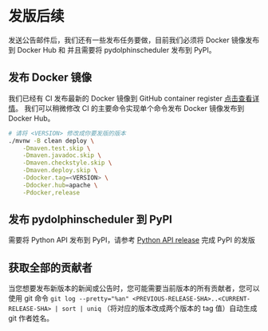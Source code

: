# 发版后续

发送公告邮件后，我们还有一些发布任务要做，目前我们必须将 Docker 镜像发布到 Docker Hub 和 并且需要将 pydolphinscheduler 发布到 PyPI。

## 发布 Docker 镜像

我们已经有 CI 发布最新的 Docker 镜像到 GitHub container register [点击查看详情](https://github.com/apache/dolphinscheduler/blob/d80cf21456265c9d84e642bdb4db4067c7577fc6/.github/workflows/publish-docker.yaml#L55-L63)。
我们可以稍微修改 CI 的主要命令实现单个命令发布 Docker 镜像发布到 Docker Hub。

```bash
# 请将 <VERSION> 修改成你要发版的版本
./mvnw -B clean deploy \
    -Dmaven.test.skip \
    -Dmaven.javadoc.skip \
    -Dmaven.checkstyle.skip \
    -Dmaven.deploy.skip \
    -Ddocker.tag=<VERSION> \
    -Ddocker.hub=apache \
    -Pdocker,release
```

## 发布 pydolphinscheduler 到 PyPI

需要将 Python API 发布到 PyPI，请参考 [Python API release](https://github.com/apache/dolphinscheduler/blob/2.0.8/dolphinscheduler-python/pydolphinscheduler/RELEASE.md#to-pypi)
完成 PyPI 的发版

## 获取全部的贡献者

当您想要发布新版本的新闻或公告时，您可能需要当前版本的所有贡献者，您可以使用 git 命令 `git log --pretty="%an" <PREVIOUS-RELEASE-SHA>..<CURRENT-RELEASE-SHA> | sort | uniq`
（将对应的版本改成两个版本的 tag 值）自动生成 git 作者姓名。